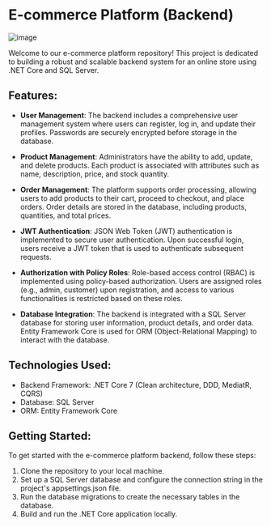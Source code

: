 # E-commerce Platform (Backend)

![image](https://github.com/Elaanbari-Mostafa/Monolithic-App-Clean-Architecture/assets/96941991/2a36ee61-8107-49bc-84c9-4543b1256726)

Welcome to our e-commerce platform repository! This project is dedicated to building a robust and scalable backend system for an online store using .NET Core and SQL Server.

## Features:

- **User Management**: The backend includes a comprehensive user management system where users can register, log in, and update their profiles. Passwords are securely encrypted before storage in the database.

- **Product Management**: Administrators have the ability to add, update, and delete products. Each product is associated with attributes such as name, description, price, and stock quantity.

- **Order Management**: The platform supports order processing, allowing users to add products to their cart, proceed to checkout, and place orders. Order details are stored in the database, including products, quantities, and total prices.

- **JWT Authentication**: JSON Web Token (JWT) authentication is implemented to secure user authentication. Upon successful login, users receive a JWT token that is used to authenticate subsequent requests.

- **Authorization with Policy Roles**: Role-based access control (RBAC) is implemented using policy-based authorization. Users are assigned roles (e.g., admin, customer) upon registration, and access to various functionalities is restricted based on these roles.

- **Database Integration**: The backend is integrated with a SQL Server database for storing user information, product details, and order data. Entity Framework Core is used for ORM (Object-Relational Mapping) to interact with the database.

## Technologies Used:

- Backend Framework: .NET Core 7 (Clean architecture, DDD, MediatR, CQRS)
- Database: SQL Server
- ORM: Entity Framework Core

## Getting Started:

To get started with the e-commerce platform backend, follow these steps:

1. Clone the repository to your local machine.
2. Set up a SQL Server database and configure the connection string in the project's appsettings.json file.
3. Run the database migrations to create the necessary tables in the database.
4. Build and run the .NET Core application locally.
